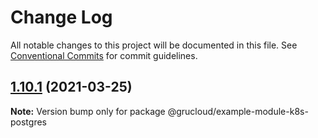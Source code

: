 # Change Log

All notable changes to this project will be documented in this file.
See [Conventional Commits](https://conventionalcommits.org) for commit guidelines.

## [1.10.1](https://github.com/grucloud/grucloud/compare/v1.9.4...v1.10.1) (2021-03-25)

**Note:** Version bump only for package @grucloud/example-module-k8s-postgres

